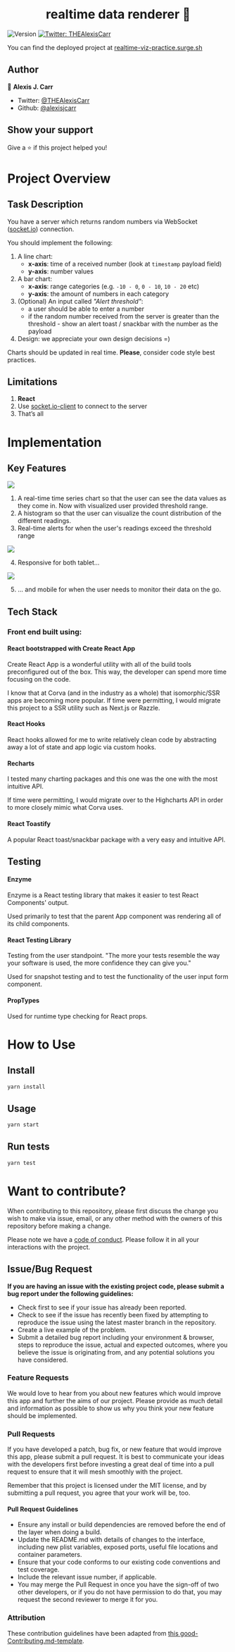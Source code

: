 <h1 align="center"> realtime data renderer 👋</h1>
<p>
  <img alt="Version" src="https://img.shields.io/badge/version-0.1.0-blue.svg?cacheSeconds=2592000" />
  <a href="https://twitter.com/THEAlexisCarr">
    <img alt="Twitter: THEAlexisCarr" src="https://img.shields.io/twitter/follow/THEAlexisCarr.svg?style=social" target="_blank" />
  </a>
</p>

You can find the deployed project at [realtime-viz-practice.surge.sh](http://realtime-viz-practice.surge.sh)

## Author

👤 **Alexis J. Carr**

- Twitter: [@THEAlexisCarr](https://twitter.com/THEAlexisCarr)
- Github: [@alexisjcarr](https://github.com/alexisjcarr)

## Show your support

Give a ⭐️ if this project helped you!

# Project Overview

## Task Description

You have a server which returns random numbers via WebSocket ([socket.io](https://socket.io)) connection.

You should implement the following:

1. A line chart:
   - **x-axis**: time of a received number (look at `timestamp` payload field)
   - **y-axis**: number values
2. A bar chart:
   - **x-axis**: range categories (e.g. `-10 - 0`, `0 - 10`, `10 - 20` etc)
   - **y-axis**: the amount of numbers in each category
3. (Optional) An input called _"Alert threshold"_:
   - a user should be able to enter a number
   - if the random number received from the server is greater than the threshold - show an alert toast / snackbar with the number as the payload
4. Design: we appreciate your own design decisions =)

Charts should be updated in real time. **Please**, consider code style best practices.

## Limitations

1. **React**
2. Use [socket.io-client](https://socket.io/docs/client-api) to connect to the server
3. That’s all

# Implementation

## Key Features

![](demo.gif)

1. A real-time time series chart so that the user can see the data values as they come in. Now with visualized user provided threshold range.
2. A histogram so that the user can visualize the count distribution of the different readings.
3. Real-time alerts for when the user's readings exceed the threshold range

![](ipad.png)

4. Responsive for both tablet...

![](iphone.png)

5.  ... and mobile for when the user needs to monitor their data on the go.

## Tech Stack

### Front end built using:

#### React bootstrapped with Create React App

Create React App is a wonderful utility with all of the build tools preconfigured out of the box. This way, the developer can spend more time focusing on the code.

I know that at Corva (and in the industry as a whole) that isomorphic/SSR apps are becoming more popular. If time were permitting, I would migrate this project to a SSR utility such as Next.js or Razzle.

#### React Hooks

React hooks allowed for me to write relatively clean code by abstracting away a lot of state and app logic via custom hooks.

#### Recharts

I tested many charting packages and this one was the one with the most intuitive API.

If time were permitting, I would migrate over to the Highcharts API in order to more closely mimic what Corva uses.

#### React Toastify

A popular React toast/snackbar package with a very easy and intuitive API.

## Testing

#### Enzyme

Enzyme is a React testing library that makes it easier to test React Components' output.

Used primarily to test that the parent App component was rendering all of its child components.

#### React Testing Library

Testing from the user standpoint. "The more your tests resemble the way your software is used, the more confidence they can give you."

Used for snapshot testing and to test the functionality of the user input form component.

#### PropTypes

Used for runtime type checking for React props.

# How to Use

## Install

```sh
yarn install
```

## Usage

```sh
yarn start
```

## Run tests

```sh
yarn test
```

# Want to contribute?

When contributing to this repository, please first discuss the change you wish to make via issue, email, or any other method with the owners of this repository before making a change.

Please note we have a [code of conduct](./CODE_OF_CONDUCT.md). Please follow it in all your interactions with the project.

## Issue/Bug Request

**If you are having an issue with the existing project code, please submit a bug report under the following guidelines:**

- Check first to see if your issue has already been reported.
- Check to see if the issue has recently been fixed by attempting to reproduce the issue using the latest master branch in the repository.
- Create a live example of the problem.
- Submit a detailed bug report including your environment & browser, steps to reproduce the issue, actual and expected outcomes, where you believe the issue is originating from, and any potential solutions you have considered.

### Feature Requests

We would love to hear from you about new features which would improve this app and further the aims of our project. Please provide as much detail and information as possible to show us why you think your new feature should be implemented.

### Pull Requests

If you have developed a patch, bug fix, or new feature that would improve this app, please submit a pull request. It is best to communicate your ideas with the developers first before investing a great deal of time into a pull request to ensure that it will mesh smoothly with the project.

Remember that this project is licensed under the MIT license, and by submitting a pull request, you agree that your work will be, too.

#### Pull Request Guidelines

- Ensure any install or build dependencies are removed before the end of the layer when doing a build.
- Update the README.md with details of changes to the interface, including new plist variables, exposed ports, useful file locations and container parameters.
- Ensure that your code conforms to our existing code conventions and test coverage.
- Include the relevant issue number, if applicable.
- You may merge the Pull Request in once you have the sign-off of two other developers, or if you do not have permission to do that, you may request the second reviewer to merge it for you.

### Attribution

These contribution guidelines have been adapted from [this good-Contributing.md-template](https://gist.github.com/PurpleBooth/b24679402957c63ec426).
